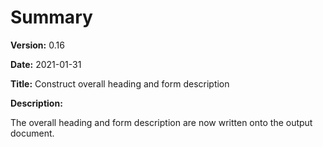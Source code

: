 # Summary

**Version:** 0.16

**Date:** 2021-01-31

**Title:** Construct overall heading and form description

**Description:**

The overall heading and form description are now written onto the output document.